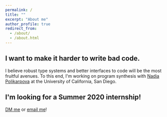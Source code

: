 ```yaml
---
permalink: /
title: ""
excerpt: "About me"
author_profile: true
redirect_from:
  - /about/
  - /about.html
---
```


I want to make it harder to write bad code.
---
I believe robust type systems and better interfaces to code will be the most fruitful avenues.
To this end, I'm working on program synthesis with [Nadia
Polikarpova]({{site.data.authors.Nadia_Polikarpova.uri}}) at the University of
California, San Diego.


## I'm looking for a Summer 2020 internship!
[DM me](https://twitter.com/@{{site.twitter.username}}) or [email me](mailto:{{site.author.email}})!


